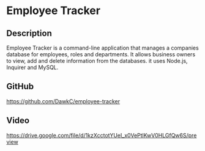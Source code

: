 # Employee Tracker

## Description

Employee Tracker is a command-line application that manages a companies database for employees, roles and departments. It allows business owners to view, add and delete information from the databases. it uses Node.js, Inquirer and MySQL.

## GitHub

https://github.com/DawkC/employee-tracker

## Video

https://drive.google.com/file/d/1kzXcctotYUeI_x0VePtlKwV0HLGfQw6S/preview
